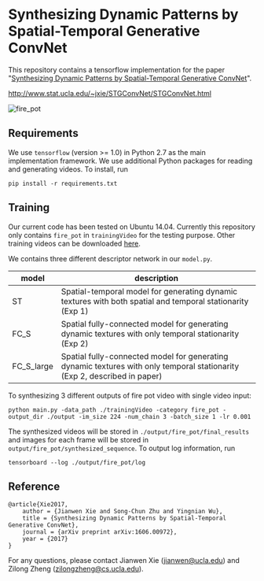 # Synthesizing Dynamic Patterns by Spatial-Temporal Generative ConvNet
This repository contains a tensorflow implementation for the paper "[Synthesizing Dynamic Patterns by Spatial-Temporal Generative ConvNet](http://www.stat.ucla.edu/~jxie/STGConvNet/STGConvNet_file/doc/STGConvNet.pdf)".

http://www.stat.ucla.edu/~jxie/STGConvNet/STGConvNet.html

![fire_pot](output/sample.gif)

## Requirements

We use `tensorflow` (version >= 1.0) in Python 2.7 as the main implementation framework. We use additional Python
packages for reading and generating videos. To install, run
```
pip install -r requirements.txt
```

## Training
Our current code has been tested on Ubuntu 14.04. Currently this repository only contains `fire_pot` in `trainingVideo`
for the testing purpose. Other training videos can be downloaded [here](http://www.stat.ucla.edu/~jxie/STGConvNet/STGConvNet.html).

We contains three different descriptor network in our `model.py`.

| model      | description |
|------------| ----------------------------------------------------|
|     ST     | Spatial-temporal model for generating dynamic textures with both spatial and temporal stationarity (Exp 1)|
|    FC_S    | Spatial fully-connected model for generating  dynamic textures with only temporal stationarity (Exp 2) |
| FC_S_large | Spatial fully-connected model for generating  dynamic textures with only temporal stationarity (Exp 2, described in paper) |

To synthesizing 3 different outputs of fire pot video with single video input:
```
python main.py -data_path ./trainingVideo -category fire_pot -output_dir ./output -im_size 224 -num_chain 3 -batch_size 1 -lr 0.001
```
The synthesized videos will be stored in `./output/fire_pot/final_results` and images for each frame will be stored in
`output/fire_pot/synthesized_sequence`. To output log information, run
```
tensorboard --log ./output/fire_pot/log
```

## Reference

    @article{Xie2017,
        author = {Jianwen Xie and Song-Chun Zhu and Yingnian Wu},
        title = {Synthesizing Dynamic Patterns by Spatial-Temporal Generative ConvNet},
        journal = {arXiv preprint arXiv:1606.00972},
        year = {2017}
    }

For any questions, please contact Jianwen Xie (jianwen@ucla.edu) and Zilong Zheng (zilongzheng@cs.ucla.edu).